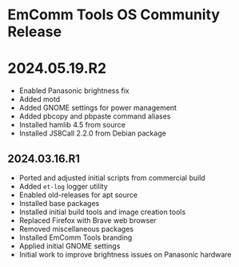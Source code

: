 # EmComm Tools OS Community Release

# 2024.05.19.R2

* Enabled Panasonic brightness fix
* Added motd
* Added GNOME settings for power management
* Added pbcopy and pbpaste command aliases
* Installed hamlib 4.5 from source
* Installed JS8Call 2.2.0 from Debian package


## 2024.03.16.R1

* Ported and adjusted initial scripts from commercial build
* Added `et-log` logger utility
* Enabled old-releases for apt source
* Installed base packages
* Installed initial build tools and image creation tools
* Replaced Firefox with Brave web browser
* Removed miscellaneous packages
* Installed EmComm Tools branding
* Applied initial GNOME settings
* Initial work to improve brightness issues on Panasonic hardware
